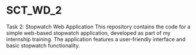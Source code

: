 # SCT_WD_2
Task 2: Stopwatch Web Application  This repository contains the code for a simple web-based stopwatch application, developed as part of my internship training. The application features a user-friendly interface and basic stopwatch functionality.
